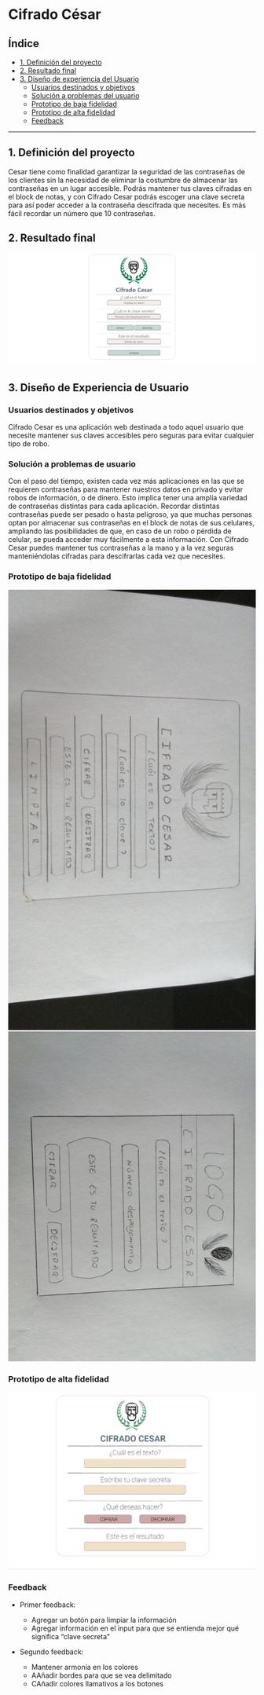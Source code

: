 # Cifrado César

## Índice

* [1. Definición del proyecto](#1-definición-del-proyecto)
* [2. Resultado final](#2-resultado-final)
* [3. Diseño de experiencia del Usuario](#3-diseño-de-experiencia)
  - [Usuarios destinados y objetivos](#4-Usuarios-destinados)
  - [Solución a problemas del usuario](#5-solución-a-problemas)
  - [Prototipo de baja fidelidad](#6-prototipo-de-baja-fidelidad)
  - [Prototipo de alta fidelidad](#7-prototipo-de-alta-fidelidad)
  - [Feedback](#8-feedback)

***

## 1. Definición del proyecto
Cesar tiene como finalidad garantizar la seguridad de las contraseñas de los clientes sin la necesidad de eliminar la costumbre de almacenar las contraseñas en un lugar accesible. Podrás mantener tus claves cifradas en el block de notas, y con Cifrado Cesar podrás escoger una clave secreta para así poder acceder a la contraseña descifrada que necesites. Es más fácil recordar un número que 10 contraseñas.


## 2. Resultado final

![Screenshot](Proyecto-final.PNG)


## 3. Diseño de Experiencia de Usuario

### Usuarios destinados y objetivos
Cifrado Cesar es una aplicación web destinada a todo aquel usuario que necesite mantener sus claves accesibles pero seguras para evitar cualquier tipo de robo.


### Solución a problemas de usuario
Con el paso del tiempo, existen cada vez más aplicaciones en las que se requieren contraseñas para mantener nuestros datos en privado y evitar robos de información, o de dinero. Esto implica tener una amplia variedad de contraseñas distintas para cada aplicación. Recordar distintas contraseñas puede ser pesado o hasta peligroso, ya que muchas personas optan por almacenar sus contraseñas en el block de notas de sus celulares, ampliando las posibilidades de que, en caso de un robo o pérdida de celular, se pueda acceder muy fácilmente a esta información. Con Cifrado Cesar puedes mantener tus contraseñas a la mano y a la vez seguras manteniéndolas cifradas para descifrarlas cada vez que necesites.



### Prototipo de baja fidelidad
![Screenshot](prototipo1.jpeg)
![Screenshot](prototipo2.jpeg)

### Prototipo de alta fidelidad
![Screenshot](Prototipo-final.PNG)

### Feedback

* Primer feedback:

  - Agregar un botón para limpiar la información
  - Agregar información en el input para que se entienda mejor qué significa “clave secreta”
 
* Segundo feedback:

  - Mantener armonía en los colores
  - AAñadir bordes para que se vea delimitado
  - CAñadir colores llamativos a los botones